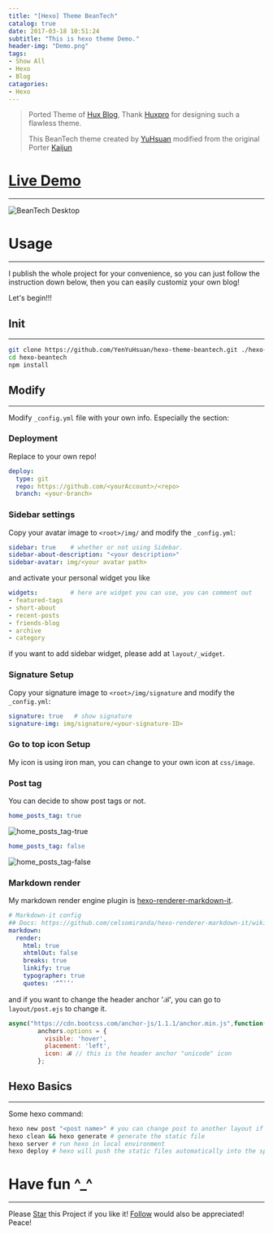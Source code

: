 ```yaml
---
title: "[Hexo] Theme BeanTech"
catalog: true
date: 2017-03-18 10:51:24
subtitle: "This is hexo theme Demo."
header-img: "Demo.png"
tags:
- Show All
- Hexo
- Blog
catagories:
- Hexo
---
```

> Ported Theme of [Hux Blog](https://github.com/Huxpro/huxpro.github.io), Thank [Huxpro](https://github.com/Huxpro) for designing such a flawless theme.
> 
> This BeanTech theme created by [YuHsuan](http://beantech.org) modified from the original Porter [Kaijun](http://kaijun.rocks/hexo-theme-huxblog/)

# [Live Demo](http://beantech.org)
---
![BeanTech Desktop](http://beantech.org/img/beantech-desktop.png)

# Usage
---
I publish the whole project for your convenience, so you can just follow the instruction down below, then you can easily customiz your own blog!

Let's begin!!!

## Init
---
```bash
git clone https://github.com/YenYuHsuan/hexo-theme-beantech.git ./hexo-beantech
cd hexo-beantech
npm install
```

## Modify
---
Modify `_config.yml` file with your own info.
Especially the section:
### Deployment
Replace to your own repo!
```yml
deploy:
  type: git
  repo: https://github.com/<yourAccount>/<repo>
  branch: <your-branch>
```

### Sidebar settings
Copy your avatar image to `<root>/img/` and modify the `_config.yml`:
```yml
sidebar: true    # whether or not using Sidebar.
sidebar-about-description: "<your description>"
sidebar-avatar: img/<your avatar path>
```
and activate your personal widget you like
```yml
widgets:         # here are widget you can use, you can comment out
- featured-tags
- short-about
- recent-posts
- friends-blog
- archive
- category
```
if you want to add sidebar widget, please add at `layout/_widget`.
### Signature Setup
Copy your signature image to `<root>/img/signature` and modify the `_config.yml`:
```yml
signature: true   # show signature
signature-img: img/signature/<your-signature-ID>
```
### Go to top icon Setup
My icon is using iron man, you can change to your own icon at `css/image`.

### Post tag
You can decide to show post tags or not.
```yml
home_posts_tag: true
```
![home_posts_tag-true](home_posts_tag-true.png)
```yml
home_posts_tag: false
```
![home_posts_tag-false](home_posts_tag-false.png)

### Markdown render
My markdown render engine plugin is [hexo-renderer-markdown-it](https://github.com/celsomiranda/hexo-renderer-markdown-it).
```yml
# Markdown-it config
## Docs: https://github.com/celsomiranda/hexo-renderer-markdown-it/wiki
markdown:
  render:
    html: true
    xhtmlOut: false
    breaks: true
    linkify: true
    typographer: true
    quotes: '“”‘’'
```
and if you want to change the header anchor 'ℬ', you can go to `layout/post.ejs` to change it.
```javascript
async("https://cdn.bootcss.com/anchor-js/1.1.1/anchor.min.js",function(){
        anchors.options = {
          visible: 'hover',
          placement: 'left',
          icon: ℬ // this is the header anchor "unicode" icon
        };
```

## Hexo Basics
---
Some hexo command:
```bash
hexo new post "<post name>" # you can change post to another layout if you want
hexo clean && hexo generate # generate the static file
hexo server # run hexo in local environment
hexo deploy # hexo will push the static files automatically into the specific branch(gh-pages) of your repo!
```

# Have fun ^_^ 
---
<!-- Place this tag in your head or just before your close body tag. -->
<script async defer src="https://buttons.github.io/buttons.js"></script>
<!-- Place this tag where you want the button to render. -->

Please <a class="github-button" href="https://github.com/YenYuHsuan/hexo-theme-beantech" data-icon="octicon-star" aria-label="Star YenYuHsuan/hexo-theme-beantech on GitHub">Star</a> this Project if you like it! <a class="github-button" href="https://github.com/YenYuHsuan" aria-label="Follow @YenYuHsuan on GitHub">Follow</a> would also be appreciated!
Peace!

